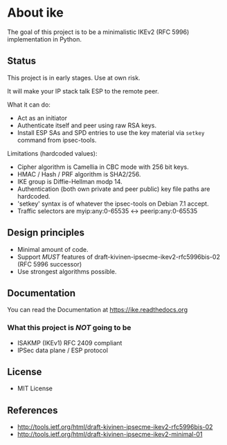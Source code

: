 About ike
=====

The goal of this project is to be a minimalistic IKEv2 (RFC 5996) implementation in Python.

## Status
This project is in early stages. Use at own risk.

It will make your IP stack talk ESP to the remote peer.

What it can do:

- Act as an initiator
- Authenticate itself and peer using raw RSA keys.
- Install ESP SAs and SPD entries to use the key material via `setkey` command from ipsec-tools.

Limitations (hardcoded values):

- Cipher algorithm is Camellia in CBC mode with 256 bit keys.
- HMAC / Hash / PRF algorithm is SHA2/256.
- IKE group is Diffie-Hellman modp 14.
- Authentication (both own private and peer public) key file paths are hardcoded.
- 'setkey' syntax is of whatever the ipsec-tools on Debian 7.1 accept.
- Traffic selectors are myip:any:0-65535 <-> peerip:any:0-65535

## Design principles

- Minimal amount of code.
- Support *MUST* features of draft-kivinen-ipsecme-ikev2-rfc5996bis-02 (RFC 5996
  successor)
- Use strongest algorithms possible.

## Documentation
You can read the Documentation at https://ike.readthedocs.org

### What this project is *NOT* going to be

- ISAKMP (IKEv1) RFC 2409 compliant
- IPSec data plane / ESP protocol

## License

* MIT License

## References

* http://tools.ietf.org/html/draft-kivinen-ipsecme-ikev2-rfc5996bis-02
* http://tools.ietf.org/html/draft-kivinen-ipsecme-ikev2-minimal-01
